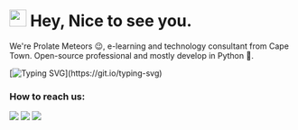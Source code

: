 <h1><img src="https://emojis.slackmojis.com/emojis/images/1531849430/4246/blob-sunglasses.gif?1531849430" width="30"/> Hey, Nice to see you.</h1>

We're Prolate Meteors 😉, e-learning and technology consultant from Cape Town. Open-source professional and mostly develop in Python 🐍.

[![Typing SVG](https://readme-typing-svg.herokuapp.com?lines=Outsource+Development+Power%2C;Marketing+Resources%2C+;and+Design+Work.)](https://git.io/typing-svg)

### How to reach us: 
<a href="mailto: prolatemeteors@gmail.com"><img src="https://img.shields.io/badge/Gmail-D14836?style=for-the-badge&logo=gmail&logoColor=white" ></a>  <a  href="https://www.instagram.com/prolatemeteors/"> <img src="https://img.shields.io/website?down_color=grey&down_message=%EE%A8%80&label=%40prolatemeteors&style=for-the-badge&up_color=blue&url=https%3A%2F%2Fwww.instagram.com%2Fprolatemeteors" ></a> <a  href="https://prolatemeteors.com/"><img src="https://img.shields.io/website?label=https%3A%2F%2Fprolatemeteors.com%2F&style=for-the-badge&up_color=grey&up_message=%E2%98%84&url=https%3A%2F%2Fprolatemeteors.com%2F">
